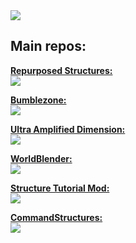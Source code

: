 <a href="https://github-readme-stats.vercel.app/api?username=TelepathicGrunt&show_icons=true&theme=vue-dark%22%3E">
  <img align="center" src="https://github-readme-stats.vercel.app/api?username=TelepathicGrunt&show_icons=true&include_all_commits=true&count_private=true&theme=react" />
</a>


## Main repos:

**<a href="https://github.com/TelepathicGrunt/RepurposedStructures">Repurposed Structures:** <br><img align="center" src="https://tokei.rs/b1/github/TelepathicGrunt/RepurposedStructures?category=code" /></a>

**<a href="https://github.com/TelepathicGrunt/Bumblezone">Bumblezone:** <br><img align="center" src="https://tokei.rs/b1/github/TelepathicGrunt/Bumblezone?category=code" /></a>

**<a href="https://github.com/TelepathicGrunt/UltraAmplifiedDimension-Forge">Ultra Amplified Dimension:** <br><img align="center" src="https://tokei.rs/b1/github/TelepathicGrunt/UltraAmplifiedDimension-Forge?category=code" /></a>

**<a href="https://github.com/TelepathicGrunt/WorldBlender">WorldBlender:** <br><img align="center" src="https://tokei.rs/b1/github/TelepathicGrunt/WorldBlender?category=code" /></a>

**<a href="https://github.com/TelepathicGrunt/StructureTutorialMod">Structure Tutorial Mod:** <br><img align="center" src="https://tokei.rs/b1/github/TelepathicGrunt/StructureTutorialMod?category=code" /></a>

**<a href="https://github.com/TelepathicGrunt/CommandStructures-Forge">CommandStructures:** <br><img align="center" src="https://tokei.rs/b1/github/TelepathicGrunt/CommandStructures-Forge?category=code" /></a>
